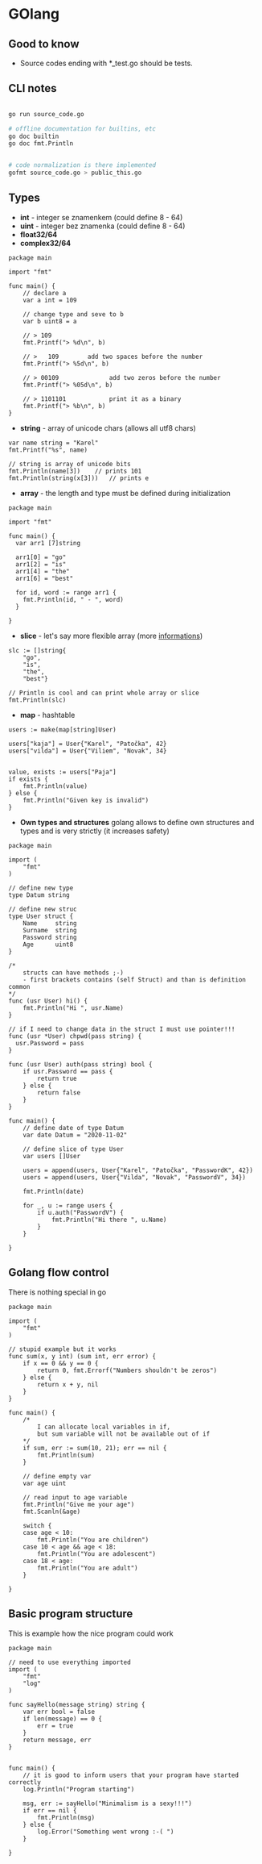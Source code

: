 GOlang
======


Good to know
------------
 - Source codes ending with \*\_test.go should be tests.



CLI notes
---------

```bash

go run source_code.go

# offline documentation for builtins, etc
go doc builtin	
go doc fmt.Println


# code normalization is there implemented
gofmt source_code.go > public_this.go
```
		

Types
-----


* **int**		- integer se znamenkem (could define 8 - 64)
* **uint** 	- integer bez znamenka (could define 8 - 64)
* **float32/64**		
* **complex32/64**	


```golang
package main

import "fmt"	

func main() {
	// declare a
	var a int = 109

	// change type and seve to b
	var b uint8 = a

	// > 109
	fmt.Printf("> %d\n", b)

	// >   109        add two spaces before the number
	fmt.Printf("> %5d\n", b)

	// > 00109				add two zeros before the number
	fmt.Printf("> %05d\n", b)

	// > 1101101			print it as a binary
	fmt.Printf("> %b\n", b)
}

```

* **string**   - array of unicode chars (allows all utf8 chars)


```golang
var name string = "Karel"
fmt.Printf("%s", name)

// string is array of unicode bits
fmt.Println(name[3])	// prints 101
fmt.Println(string(x[3]))	// prints e

```


* **array**  - the length and type must be defined during initialization

```golang
package main

import "fmt"

func main() {
  var arr1 [7]string

  arr1[0] = "go"
  arr1[2] = "is"
  arr1[4] = "the"
  arr1[6] = "best"

  for id, word := range arr1 {
    fmt.Println(id, " - ", word)
  }

}
```


* **slice** 	- let's say more flexible array (more [informations](https://blog.golang.org/slices-intro))
```golang
slc := []string{
	"go",
	"is",
	"the",
	"best"}

// Println is cool and can print whole array or slice
fmt.Println(slc)

```

* **map**  		- hashtable

```golang
users := make(map[string]User)

users["kaja"] = User{"Karel", "Patočka", 42}
users["vilda"] = User{"Viliem", "Novak", 34}


value, exists := users["Paja"]
if exists {
	fmt.Println(value)
} else {
	fmt.Println("Given key is invalid")
}

``` 


* **Own types and structures**
  golang allows to define own structures and types and is very strictly (it increases safety)

```golang
package main

import (
	"fmt"
)

// define new type
type Datum string

// define new struc
type User struct {
	Name     string
	Surname  string
	Password string
	Age      uint8
}

/*
	structs can have methods ;-)
	- first brackets contains (self Struct) and than is definition common
*/
func (usr User) hi() {
	fmt.Println("Hi ", usr.Name)
}

// if I need to change data in the struct I must use pointer!!!
func (usr *User) chpwd(pass string) {
  usr.Password = pass
}

func (usr User) auth(pass string) bool {
	if usr.Password == pass {
		return true
	} else {
		return false
	}
}

func main() {
	// define date of type Datum
	var date Datum = "2020-11-02"

	// define slice of type User
	var users []User

	users = append(users, User{"Karel", "Patočka", "PasswordK", 42})
	users = append(users, User{"Vilda", "Novak", "PasswordV", 34})

	fmt.Println(date)

	for _, u := range users {
		if u.auth("PasswordV") {
			fmt.Println("Hi there ", u.Name)
		}
	}

}
```

Golang flow control
-------------------

There is nothing special in go

```golang
package main

import (
	"fmt"
)

// stupid example but it works
func sum(x, y int) (sum int, err error) {
	if x == 0 && y == 0 {
		return 0, fmt.Errorf("Numbers shouldn't be zeros")
	} else {
		return x + y, nil
	}
}

func main() {
	/*
		I can allocate local variables in if,
		but sum variable will not be available out of if
	*/
	if sum, err := sum(10, 21); err == nil {
		fmt.Println(sum)
	}

	// define empty var
	var age uint

	// read input to age variable
	fmt.Println("Give me your age")
	fmt.Scanln(&age)

	switch {
	case age < 10:
		fmt.Println("You are children")
	case 10 < age && age < 18:
		fmt.Println("You are adolescent")
	case 18 < age:
		fmt.Println("You are adult")
	}

}

```


Basic program structure
-----------------------

This is example how the nice program could work

```golang
package main

// need to use everything imported
import (
	"fmt"
	"log"
)

func sayHello(message string) string {
	var err bool = false
	if len(message) == 0 {
		err = true
	}
	return message, err
}


func main() {
	// it is good to inform users that your program have started correctly
	log.Println("Program starting")

	msg, err := sayHello("Minimalism is a sexy!!!")	
	if err == nil {
		fmt.Println(msg)
	} else {
		log.Error("Something went wrong :-( ")
	}

}

```
